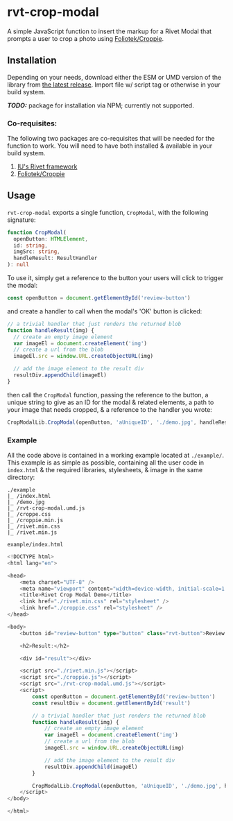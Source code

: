 rvt-crop-modal
===

A simple JavaScript function to insert the markup for a Rivet Modal that prompts a user to crop a photo using [Foliotek/Croppie](https://github.com/foliotek/croppie).

Installation
---

Depending on your needs, download either the ESM or UMD version of the library from [the latest release](https://github.com/andrew-chang-dewitt/rvt-crop-modal/releases). 
Import file w/ script tag or otherwise in your build system.

_**TODO:**_ package for installation via NPM; currently not supported.

### Co-requisites:

The following two packages are co-requisites that will be needed for the function to work.
You will need to have both installed & available in your build system.

1. [IU's Rivet framework](rivet.iu.edu)
2. [Foliotek/Croppie](https://github.com/foliotek/croppie)

Usage
---

`rvt-crop-modal` exports a single function, `CropModal`, with the following signature:

```typescript
function CropModal(
  openButton: HTMLElement,
  id: string,
  imgSrc: string,
  handleResult: ResultHandler
): null
```

To use it, simply get a reference to the button your users will click to trigger the modal:

```javascript
const openButton = document.getElementById('review-button')
```

and create a handler to call when the modal's 'OK' button is clicked:

```javascript
// a trivial handler that just renders the returned blob
function handleResult(img) {
  // create an empty image element
  var imageEl = document.createElement('img')
  // create a url from the blob
  imageEl.src = window.URL.createObjectURL(img)

  // add the image element to the result div
  resultDiv.appendChild(imageEl)
}
```

then call the `CropModal` function, passing the reference to the button, a unique string to give as an ID for the modal & related elements, a path to your image that needs cropped, & a reference to the handler you wrote:

```typescript 
CropModalLib.CropModal(openButton, 'aUniqueID', './demo.jpg', handleResult)
```

### Example

All the code above is contained in a working example located at `./example/`.
This example is as simple as possible, containing all the user code in `index.html` & the required libraries, stylesheets, & image in the same directory:

```
./example
|_ /index.html
|_ /demo.jpg
|_ /rvt-crop-modal.umd.js
|_ /croppe.css
|_ /croppie.min.js
|_ /rivet.min.css
|_ /rivet.min.js
```

`example/index.html`
```typescript
<!DOCTYPE html>
<html lang="en">

<head>
    <meta charset="UTF-8" />
    <meta name="viewport" content="width=device-width, initial-scale=1.0" />
    <title>Rivet Crop Modal Demo</title>
    <link href="./rivet.min.css" rel="stylesheet" />
    <link href="./croppie.css" rel="stylesheet" />
</head>

<body>
    <button id="review-button" type="button" class="rvt-button">Review image</button>

    <h2>Result:</h2>

    <div id="result"></div>

    <script src="./rivet.min.js"></script>
    <script src="./croppie.js"></script>
    <script src="./rvt-crop-modal.umd.js"></script>
    <script>
        const openButton = document.getElementById('review-button')
        const resultDiv = document.getElementById('result')

        // a trivial handler that just renders the returned blob
        function handleResult(img) {
            // create an empty image element
            var imageEl = document.createElement('img')
            // create a url from the blob
            imageEl.src = window.URL.createObjectURL(img)

            // add the image element to the result div
            resultDiv.appendChild(imageEl)
        }

        CropModalLib.CropModal(openButton, 'aUniqueID', './demo.jpg', handleResult)
    </script>
</body>

</html>
```
